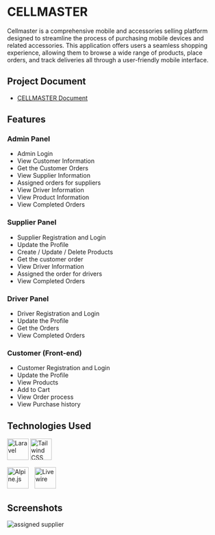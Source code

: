 
# CELLMASTER

Cellmaster is a comprehensive mobile and accessories selling platform designed to streamline the process of purchasing mobile devices and related accessories. This application offers users a seamless shopping experience, allowing them to browse a wide range of products, place orders, and track deliveries all through a user-friendly mobile interface. 

## Project Document

 - [CELLMASTER Document](file:///C:/Users/inuka/Downloads/SSP%20-%20CELMASTER%20REPORT.pdf)
 
## Features

### Admin Panel
- Admin Login
- View Customer Information 
- Get the Customer Orders
- View Supplier Information
- Assigned orders for suppliers
- View Driver Information
- View Product Information
- View Completed Orders

### Supplier Panel
- Supplier Registration and Login
- Update the Profile
- Create / Update / Delete Products
- Get the customer order 
- View Driver Information
- Assigned the order for drivers
- View Completed Orders

### Driver Panel
- Driver Registration and Login
- Update the Profile
- Get the Orders
- View Completed Orders

### Customer (Front-end)
- Customer Registration and Login
- Update the Profile
- View Products
- Add to Cart
- View Order process
- View Purchase history





## Technologies Used

<img src="https://laravel.com/img/logomark.min.svg" alt="Laravel" width="50" height="50" margin-right="50px"/>   <img src="https://upload.wikimedia.org/wikipedia/commons/d/d5/Tailwind_CSS_Logo.svg" alt="Tailwind CSS" width="50" height="50"/> 

<img src="https://www.google.com/url?sa=i&url=https%3A%2F%2Fgithub.com%2Falpinejs&psig=AOvVaw2WEnZfveUkiWyvA9swPgfr&ust=1727980264490000&source=images&cd=vfe&opi=89978449&ved=0CBQQjRxqFwoTCKC09qCq8IgDFQAAAAAdAAAAABAn" alt="Alpine.js" width="50" height="50" style="margin-right: 10px;" />

<img src="https://livewire-framework.com/img/logo.svg" alt="Livewire" width="50" height="50"/> 






## Screenshots

![assigned supplier](https://github.com/user-attachments/assets/e2d80831-4654-41fb-88f6-0fe9eb0ec4c9)

